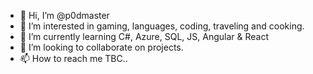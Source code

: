 - 👋 Hi, I’m @p0dmaster
- 👀 I’m interested in gaming, languages, coding, traveling and cooking.
- 🌱 I’m currently learning C#, Azure, SQL, JS, Angular & React
- 💞️ I’m looking to collaborate on projects.
- 📫 How to reach me TBC..
